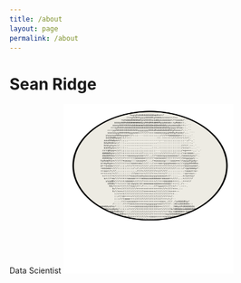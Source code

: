 ```yaml
---
title: /about
layout: page
permalink: /about
---
```


# Sean Ridge
Data Scientist <img src="/assets/avatar.svg" alt="image" width="300" height="300" />
